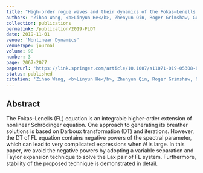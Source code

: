 ```yaml
---
title: "High-order rogue waves and their dynamics of the Fokas–Lenells equation revisited: a variable separation technique"
authors: 'Zihao Wang, <b>Linyun He</b>, Zhenyun Qin, Roger Grimshaw, Gui Mu'
collection: publications
permalink: /publication/2019-FLDT
date: 2019-11-01
venue: 'Nonlinear Dynamics'
venueType: journal
volume: 98
number: 3
page: 2067-2077
paperurl: 'https://link.springer.com/article/10.1007/s11071-019-05308-8'
status: published
citation: 'Zihao Wang, <b>Linyun He</b>, Zhenyun Qin, Roger Grimshaw, Gui Mu. (2019). &quot;High-order rogue waves and their dynamics of the Fokas–Lenells equation revisited: a variable separation technique&quot;, <i>Nonlinear Dynamics</i> 98 (3), 2067-2077.'
---
```




## Abstract
The Fokas–Lenells (FL) equation is an integrable higher-order extension of nonlinear Schrödinger equation. One approach to generating its breather solutions is based on Darboux transformation (DT) and iterations. However, the DT of FL equation contains negative powers of the spectral parameter, which can lead to very complicated expressions when $N$ is large. In this paper, we avoid the negative powers by adopting a variable separation and Taylor expansion technique to solve the Lax pair of FL system. Furthermore, stability of the proposed technique is demonstrated in detail.
